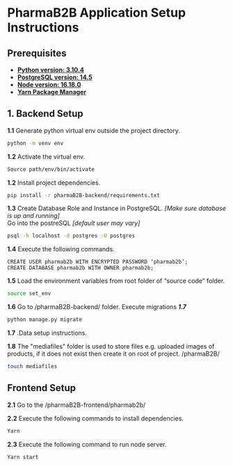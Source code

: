 # PharmaB2B Application Setup Instructions

##  Prerequisites
- [**Python version: 3.10.4**](https://www.python.org/downloads/)
- [**PostgreSQL version: 14.5**](https://www.postgresql.org/download/)
- [**Node version: 16.18.0**](https://nodejs.org/en/download/)
- [**Yarn Package Manager**](https://classic.yarnpkg.com/lang/en/docs/install/)

## 1. Backend Setup

**1.1**
Generate python virtual env outside the project directory.
```bash
python -m venv env
```

**1.2**
Activate the virtual env.
```bash
Source path/env/bin/activate
```

**1.2**
Install project dependencies.
```bash
pip install -r pharmaB2B-backend/requirements.txt
```

**1.3**
Create Database Role and Instance in PostgreSQL. *[Make sure database is up and running]* <br/>
Go into the postreSQL *[default user may vary]*
```bash
psql -h localhost -d postgres -U postgres 
```
**1.4**
Execute the following commands.
```
CREATE USER pharmab2b WITH ENCRYPTED PASSWORD ‘pharmab2b’;
CREATE DATABASE pharmab2b WITH OWNER pharmab2b;
```
**1.5**
Load the environment variables from root folder of “source code” folder. 
```bash
source set_env
```

**1.6**
Go to /pharmaB2B-backend/ folder. Execute migrations
***1.7***
```bash
python manage.py migrate
```

**1.7**
.Data setup instructions.

**1.8**
The "mediafiles" folder is used to store files e.g. uploaded images of products, if it does not exist then
create it on root of project. /pharmaB2B/
```bash
touch mediafiles
```

## Frontend Setup

**2.1**
Go to the /pharmaB2B-frontend/pharmab2b/

**2.2**
Execute the following commands to install dependencies.
```bash
Yarn
```

**2.3**
Execute the following command to run node server.
```bash
Yarn start 
```
